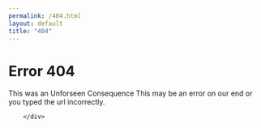 ```yaml
---
permalink: /404.html
layout: default
title: "404"
---
```

<div id="main">
    	<div class="fof">
        		<h1>Error 404</h1>
                <p>This was an Unforseen Consequence This may be an error on our end or you typed the url incorrectly.</p> 

    	</div>
</div>
